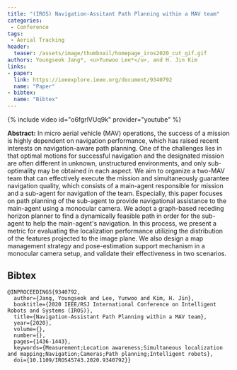 ```yaml
---
title: "(IROS) Navigation-Assitant Path Planning within a MAV team"
categories:
 - Conference
tags:
 - Aerial Tracking
header:
  teaser: /assets/image/thumbnail/homepage_iros2020_cut_gif.gif
authors: Youngseok Jang*, <u>Yunwoo Lee*</u>, and H. Jin Kim
links:
- paper:
  link: https://ieeexplore.ieee.org/document/9340792
  name: "Paper"
- bibtex:
  name: "Bibtex"
---
```

{% include video id="o6fgrlVUq9k" provider="youtube" %}

**Abstract:** In micro aerial vehicle (MAV) operations, the success of a mission is highly dependent on navigation performance, which has raised recent interests on navigation-aware path planning. One of the challenges lies in that optimal motions for successful navigation and the designated mission are often different in unknown, unstructured environments, and only sub-optimality may be obtained in each aspect. We aim to organize a two-MAV team that can effectively execute the mission and simultaneously guarantee navigation quality, which consists of a main-agent responsible for mission and a sub-agent for navigation of the team. Especially, this paper focuses on path planning of the sub-agent to provide navigational assistance to the main-agent using a monocular camera. We adopt a graph-based receding horizon planner to find a dynamically feasible path in order for the sub-agent to help the main-agent's navigation. In this process, we present a metric for evaluating the localization performance utilizing the distribution of the features projected to the image plane. We also design a map management strategy and pose-estimation support mechanism in a monocular camera setup, and validate their effectiveness in two scenarios.

## Bibtex <a id="bibtex"></a>
```
@INPROCEEDINGS{9340792,
  author={Jang, Youngseok and Lee, Yunwoo and Kim, H. Jin},
  booktitle={2020 IEEE/RSJ International Conference on Intelligent Robots and Systems (IROS)}, 
  title={Navigation-Assistant Path Planning within a MAV team}, 
  year={2020},
  volume={},
  number={},
  pages={1436-1443},
  keywords={Measurement;Location awareness;Simultaneous localization and mapping;Navigation;Cameras;Path planning;Intelligent robots},
  doi={10.1109/IROS45743.2020.9340792}}
```